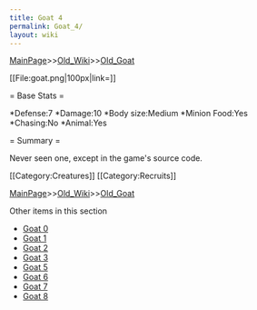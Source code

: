 ```yaml
---
title: Goat 4
permalink: Goat_4/
layout: wiki
---
```


[MainPage](/keeperrl_wiki/ "wikilink")>>[Old_Wiki](/keeperrl_wiki/Old_Wiki "wikilink")>>[Old_Goat](/keeperrl_wiki/Old_Goat "wikilink")

[[File:goat.png|100px|link=]]

= Base Stats =

*Defense:7
*Damage:10
*Body size:Medium
*Minion Food:Yes
*Chasing:No
*Animal:Yes

= Summary =

Never seen one, except in the game's source code.

[[Category:Creatures]]
[[Category:Recruits]]

[MainPage](/keeperrl_wiki/ "wikilink")>>[Old_Wiki](/keeperrl_wiki/Old_Wiki "wikilink")>>[Old_Goat](/keeperrl_wiki/Old_Goat "wikilink")

Other items in this section
-    [Goat 0](/keeperrl_wiki/Goat_0 "wikilink")
-    [Goat 1](/keeperrl_wiki/Goat_1 "wikilink")
-    [Goat 2](/keeperrl_wiki/Goat_2 "wikilink")
-    [Goat 3](/keeperrl_wiki/Goat_3 "wikilink")
-    [Goat 5](/keeperrl_wiki/Goat_5 "wikilink")
-    [Goat 6](/keeperrl_wiki/Goat_6 "wikilink")
-    [Goat 7](/keeperrl_wiki/Goat_7 "wikilink")
-    [Goat 8](/keeperrl_wiki/Goat_8 "wikilink")
